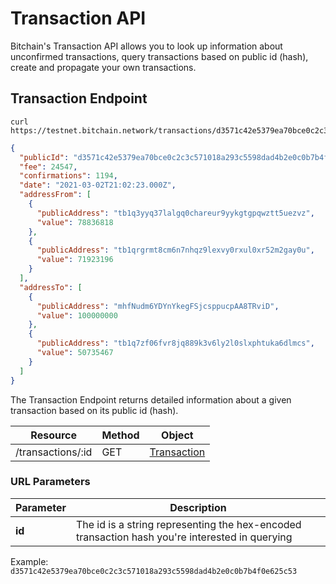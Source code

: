 # Transaction API

Bitchain's Transaction API allows you to look up information about unconfirmed transactions, query transactions based on public id (hash), create and propagate your own transactions.



## Transaction Endpoint

```shell
curl https://testnet.bitchain.network/transactions/d3571c42e5379ea70bce0c2c3c571018a293c5598dad4b2e0c0b7b4f0e625c53
```

```json
{
  "publicId": "d3571c42e5379ea70bce0c2c3c571018a293c5598dad4b2e0c0b7b4f0e625c53",
  "fee": 24547,
  "confirmations": 1194,
  "date": "2021-03-02T21:02:23.000Z",
  "addressFrom": [
    {
      "publicAddress": "tb1q3yyq37lalgq0chareur9yykgtgpqwztt5uezvz",
      "value": 78836818
    },
    {
      "publicAddress": "tb1qrgrmt8cm6n7nhqz9lexvy0rxul0xr52m2gay0u",
      "value": 71923196
    }
  ],
  "addressTo": [
    {
      "publicAddress": "mhfNudm6YDYnYkegFSjcsppucpAA8TRviD",
      "value": 100000000
    },
    {
      "publicAddress": "tb1q7zf06fvr8jq889k3v6ly2l0slxphtuka6dlmcs",
      "value": 50735467
    }
  ]
}
```

The Transaction Endpoint returns detailed information about a given transaction based on its public id (hash).


Resource          |	Method | Object
--------          | ------ | ------
/transactions/:id | GET    | [Transaction](#transaction)


### URL Parameters

Parameter | Description
--------- | -----------
**id**    | The id is a string representing the hex-encoded transaction hash you're interested in querying

Example: `d3571c42e5379ea70bce0c2c3c571018a293c5598dad4b2e0c0b7b4f0e625c53`
